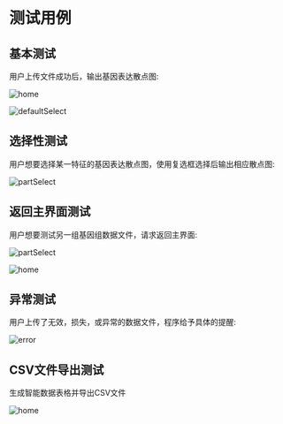 # 测试用例

## 基本测试

  用户上传文件成功后，输出基因表达散点图:

![home](https://raw.githubusercontent.com/monchiXu/SRS/master/docs/UI/home.png)

![defaultSelect](https://raw.githubusercontent.com/monchiXu/SRS/master/docs/UI/defaultSelect.png)

## 选择性测试

  用户想要选择某一特征的基因表达散点图，使用复选框选择后输出相应散点图:

![partSelect](https://raw.githubusercontent.com/monchiXu/SRS/master/docs/UI/partSelect.png)

## 返回主界面测试

 用户想要测试另一组基因组数据文件，请求返回主界面:

![partSelect](https://raw.githubusercontent.com/monchiXu/SRS/master/docs/UI/partSelect.png)

![home](https://raw.githubusercontent.com/monchiXu/SRS/master/docs/UI/home.png)

## 异常测试

用户上传了无效，损失，或异常的数据文件，程序给予具体的提醒:

![error](https://www.bilibili.com/video/bv1f54y1X7Bw)

## CSV文件导出测试

生成智能数据表格并导出CSV文件

![home](https://www.bilibili.com/video/BV1dA411876t/)
